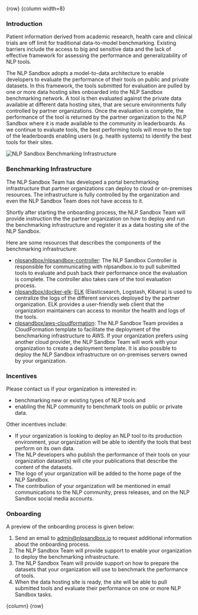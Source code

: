 <!-- markdownlint-disable-next-line first-line-h1 -->
{row}
{column width=8}

### Introduction

Patient information derived from academic research, health care and clinical trials are off limit for traditional data-to-model benchmarking. Existing barriers include the access to big and sensitive data and the lack of effective framework for assessing the performance and generalizability of NLP tools.

The NLP Sandbox adopts a model-to-data architecture to enable developers to evaluate the performance of their tools on public and private datasets. In this framework, the tools submitted for evaluation are pulled by one or more data hosting sites onboarded into the NLP Sandbox benchmarking network. A tool is then evaluated against the private data available at different data hosting sites, that are secure environments fully controlled by partner organizations. Once the evaluation is complete, the performance of the tool is returned by the partner organization to the NLP Sandbox where it is made available to the community in leaderboards. As we continue to evaluate tools, the best performing tools will move to the top of the leaderboards enabling users (e.g. health systems) to identify the best tools for their sites.

![NLP Sandbox Benchmarking Infrastructure]

### Benchmarking Infrastructure

The NLP Sandbox Team has developed a portal benchmarking infrastructure that partner organizations can deploy to cloud or on-premises resources. The infrastructure is fully controlled by the organization and even the NLP Sandbox Team does not have access to it.

Shortly after starting the onboarding process, the NLP Sandbox Team will provide instruction the the partner organization on how to deploy and run the benchmarking infrastructure and register it as a data hosting site of the NLP Sandbox.

Here are some resources that describes the components of the benchmarking infrastructure:

- [nlpsandbox/nlpsandbox-controller]: The NLP Sandbox Controller is responsible for communicating with nlpsandbox.io to pull submitted tools to evaluate and push back their performance once the evaluation is complete. The controller also takes care of the tool evaluation process.
- [nlpsandbox/docker-elk]: [ELK] (Elasticsearch, Logstash, Kibana) is used to centralize the logs of the different services deployed by the partner organization. ELK provides a user-friendly web client that the organization maintainers can access to monitor the health and logs of the tools.
- [nlpsandbox/aws-cloudformation]: The NLP Sandbox Team provides a CloudFormation template to facilitate the deployment of the benchmarking infrastructure to AWS. If your organization prefers using another cloud provider, the NLP Sandbox Team will work with your organization to create a deployment template. It is also possible to deploy the NLP Sandbox infrastructure on on-premises servers owned by your organization.

### Incentives

Please contact us if your organization is interested in:

- benchmarking new or existing types of NLP tools and
- enabling the NLP community to benchmark tools on public or private data.

Other incentives include:

- If your organization is looking to deploy an NLP tool to its production environment, your organization will be able to identify the tools that best perform on its own data.
- The NLP developers who publish the performance of their tools on your organization dataset(s) will cite your publications that describe the content of the datasets.
- The logo of your organization will be added to the home page of the NLP Sandbox.
- The contribution of your organization will be mentioned in email communications to the NLP community, press releases, and on the NLP Sandbox social media accounts.

### Onboarding

A preview of the onboarding process is given below:

1. Send an email to admin@nlpsandbox.io to request additional information about the onboarding process.
2. The NLP Sandbox Team will provide support to enable your organization to deploy the benchmarking infrastructure.
3. The NLP Sandbox Team will provide support on how to prepare the datasets that your organization will use to benchmark the performance of tools.
4. When the data hosting site is ready, the site will be able to pull submitted tools and evaluate their performance on one or more NLP Sandbox tasks.


{column}
{row}

<!-- Images -->

[NLP Sandbox Benchmarking Infrastructure]: https://github.com/nlpsandbox/nlpsandbox-website-synapse/raw/staging/images/nlpsandbox-benchmarking-infrastructure.png

<!-- Links -->

[nlpsandbox/nlpsandbox-controller]: https://github.com/nlpsandbox/nlpsandbox-controller
[nlpsandbox/docker-elk]: https://github.com/nlpsandbox/docker-elk
[nlpsandbox/aws-cloudformation]: https://github.com/nlpsandbox/aws-cloudformation
[ELK]: https://www.elastic.co/what-is/elk-stack
